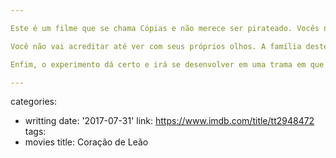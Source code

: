 ```yaml
---

Este é um filme que se chama Cópias e não merece ser pirateado. Vocês não acreditam como um ator pode ser tão mal agenciado. Keanu Reeves é um ótimo exemplo. De trabalhos como Matrix e John Wick para Matrix 4 e este assombroso, péssimo, incrivelmente ruim, "trabalho" do diretor Jeffrey Nachmanoff baseado no "roteiro" de Chad St. John.

Você não vai acreditar até ver com seus próprios olhos. A família deste gênio da biotecnologia morre em um acidente de carro. Uma esposa e três filhos. Ele resolve usar a ajuda do seu igualmente brilhante amigo para juntos clonarem os corpos e fazerem o upload do backup de suas mentes. Porém, como o total das cápsulas de clonagem é de apenas três ele deixa a filha caçula de lado, apaga as memórias da menina dos outros três entes queridos e inicia o processo. Tudo na mesma noite. Além de gênio o personagem de Reeves é um psicopata, e não sabemos se o que ele nutre pela sua família é amor ou dedicação pelas suas cobaias.

Enfim, o experimento dá certo e irá se desenvolver em uma trama em que a empresa onde ele trabalho o manipula para conseguir sua descoberta brilhante de cópia de mentes para usos escusos. Tudo vira uma perseguição sem sentido e você irá ver o quão longe esse psicopata irá para manter sua família intacta. Eu não entendo porque ele apenas não faz um backup deles na nuvem.

---
```

categories:
- writting
date: '2017-07-31'
link: https://www.imdb.com/title/tt2948472
tags:
- movies
title: Coração de Leão
